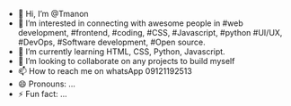 - 👋 Hi, I’m @Tmanon
- 👀 I’m interested in connecting with awesome people in #web development, #frontend, #coding, #CSS, #Javascript, #python #UI/UX, #DevOps, #Software development, #Open source.
- 🌱 I’m currently learning HTML, CSS, Python, Javascript.
- 💞️ I’m looking to collaborate on any projects to build myself
- 📫 How to reach me on whatsApp 09121192513
- 😄 Pronouns: ...
- ⚡ Fun fact: ...

<!---
Tmanony/Tmanony is a ✨ special ✨ repository because its `README.md` (this file) appears on your GitHub profile.
You can click the Preview link to take a look at your changes.
--->
